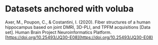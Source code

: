 # Datasets anchored with voluba

Axer, M., Poupon, C., & Costantini, I. (2020). Fiber structures of a human hippocampus based on joint DMRI, 3D-PLI, and TPFM acquisitions [Data set]. Human Brain Project Neuroinformatics Platform. [https://doi.org/10.25493/JQ30-E08](https://doi.org/10.25493/JQ30-E08)
